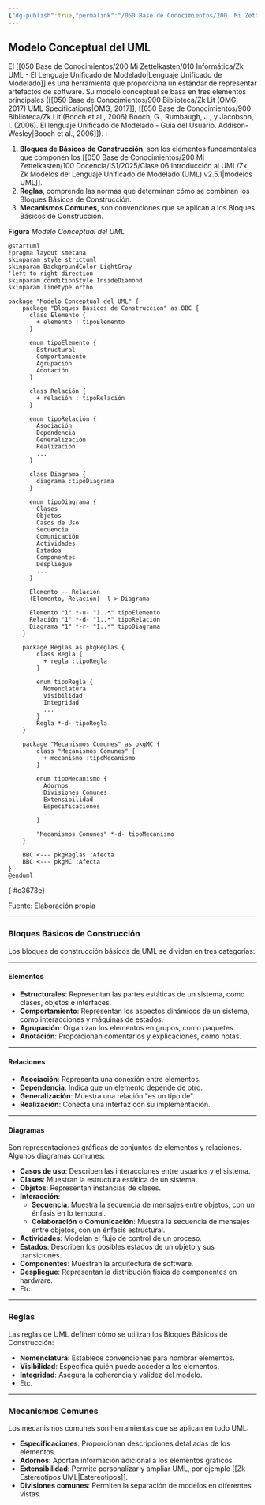 ```yaml
---
{"dg-publish":true,"permalink":"/050 Base de Conocimientos/200  Mi Zettelkasten/100 Docencia/IS1/2025/Clase 06 Introducción al UML/Zk Modelo Conceptual del UML/","tags":["digitalGarden"]}
---
```


## Modelo Conceptual del UML

El [[050 Base de Conocimientos/200  Mi Zettelkasten/010 Informática/Zk UML - El Lenguaje Unificado de Modelado\|Lenguaje Unificado de Modelado]] es una herramienta que proporciona un estándar de representar artefactos de software. Su modelo conceptual se basa en tres elementos principales ([[050 Base de Conocimientos/900 Biblioteca/Zk Lit (OMG, 2017) UML Specifications\|OMG, 2017]]; [[050 Base de Conocimientos/900 Biblioteca/Zk Lit (Booch et al., 2006) Booch, G., Rumbaugh, J., y Jacobson, I. (2006). El lenguaje Unificado de Modelado - Guía del Usuario. Addison-Wesley\|Booch et al., 2006]]). :

1. **Bloques de Básicos de Construcción**, son los elementos fundamentales que componen los [[050 Base de Conocimientos/200  Mi Zettelkasten/100 Docencia/IS1/2025/Clase 06 Introducción al UML/Zk Zk Modelos del Lenguaje Unificado de Modelado (UML) v2.5.1\|modelos UML]].
2. **Reglas**, comprende las normas que determinan cómo se combinan los Bloques Básicos de Construcción.
3. **Mecanismos Comunes**, son convenciones que se aplican a los Bloques Básicos de Construcción.

**Figura**
_Modelo Conceptual del UML_
```plantuml
@startuml
!pragma layout smetana
skinparam style strictuml
skinparam BackgroundColor LightGray
'left to right direction
skinparam conditionStyle InsideDiamond
skinparam linetype ortho

package "Modelo Conceptual del UML" {
	package "Bloques Básicos de Construccion" as BBC {
	  class Elemento {
	    + elemento : tipoElemento
	  }
	  
	  enum tipoElemento {
	    Estructural
	    Comportamiento
	    Agrupación
	    Anotación
	  }
	  
	  class Relación {
	    + relación : tipoRelación
	  }
	  
	  enum tipoRelación {
	    Asociación
	    Dependencia
	    Generalización
	    Realización
	    ...
	  }
	  
	  class Diagrama {
	    diagrama :tipoDiagrama
	  }
	  
	  enum tipoDiagrama {
	    Clases
	    Objetos
	    Casos de Uso
	    Secuencia
	    Comunicación
	    Actividades
	    Estados
	    Componentes
	    Despliegue
	    ...
	  }
	  
	  Elemento -- Relación
	  (Elemento, Relación) -l-> Diagrama
	  
	  Elemento "1" *-u- "1..*" tipoElemento
	  Relación "1" *-d- "1..*" tipoRelación
	  Diagrama "1" *-r- "1..*" tipoDiagrama
	}
	
	package Reglas as pkgReglas {
		class Regla {
		  + regla :tipoRegla
		}
		
		enum tipoRegla {
		  Nomenclatura
		  Visibilidad
		  Integridad
		  ...
		}
		Regla *-d- tipoRegla
	}	
	
	package "Mecanismos Comunes" as pkgMC {
		class "Mecanismos Comunes" {
		  + mecanismo :tipoMecanismo
		}
		
		enum tipoMecanismo {
		  Adornos
		  Divisiones Comunes
		  Extensibilidad
		  Especificaciones
		  ...
		}
		
		"Mecanismos Comunes" *-d- tipoMecanismo
	}
	
	BBC <--- pkgReglas :Afecta
	BBC <--- pkgMC :Afecta
}
@enduml
```
{ #c3673e}


Fuente: Elaboración propia

----
### Bloques Básicos de Construcción

Los bloques de construcción básicos de UML se dividen en tres categorías:

----
#### Elementos

- **Estructurales**: Representan las partes estáticas de un sistema, como clases, objetos e interfaces.
- **Comportamiento**: Representan los aspectos dinámicos de un sistema, como interacciones y máquinas de estados.
- **Agrupación**: Organizan los elementos en grupos, como paquetes.
- **Anotación**: Proporcionan comentarios y explicaciones, como notas.

----
#### Relaciones

- **Asociación**: Representa una conexión entre elementos.
- **Dependencia**: Indica que un elemento depende de otro.
- **Generalización**: Muestra una relación "es un tipo de".
- **Realización**: Conecta una interfaz con su implementación.

----
#### Diagramas

Son representaciones gráficas de conjuntos de elementos y relaciones. Algunos diagramas comunes:

- **Casos de uso**: Describen las interacciones entre usuarios y el sistema.
- **Clases**: Muestran la estructura estática de un sistema.
- **Objetos**: Representan instancias de clases.
- **Interacción**:
	- **Secuencia**: Muestra la secuencia de mensajes entre objetos, con un énfasis en lo temporal.
	- **Colaboración** o **Comunicación**: Muestra la secuencia de mensajes entre objetos, con un énfasis estructural.
- **Actividades**: Modelan el flujo de control de un proceso.
- **Estados**: Describen los posibles estados de un objeto y sus transiciones.
- **Componentes**: Muestran la arquitectura de software.
- **Despliegue**: Representan la distribución física de componentes en hardware.
- Etc.

----
### Reglas

Las reglas de UML definen cómo se utilizan los Bloques Básicos de Construcción:

- **Nomenclatura**: Establece convenciones para nombrar elementos.
- **Visibilidad**: Especifica quién puede acceder a los elementos.
- **Integridad**: Asegura la coherencia y validez del modelo.
- Etc.

----
### Mecanismos Comunes

Los mecanismos comunes son herramientas que se aplican en todo UML:

- **Especificaciones**: Proporcionan descripciones detalladas de los elementos.
- **Adornos**: Aportan información adicional a los elementos gráficos.
- **Extensibilidad**: Permite personalizar y ampliar UML, por ejemplo [[Zk Estereotipos UML\|Estereotipos]].
- **Divisiones comunes**: Permiten la separación de modelos en diferentes vistas.


